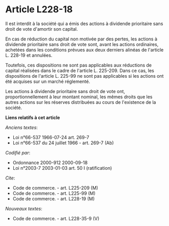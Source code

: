 # Article L228-18

Il est interdit à la société qui a émis des actions à dividende prioritaire sans droit de vote d'amortir son capital.

En cas de réduction du capital non motivée par des pertes, les actions à dividende prioritaire sans droit de vote sont, avant
les actions ordinaires, achetées dans les conditions prévues aux deux derniers alinéas de l'article L. 228-19 et annulées.

Toutefois, ces dispositions ne sont pas applicables aux réductions de capital réalisées dans le cadre de l'article L.
225-209. Dans ce cas, les dispositions de l'article L. 225-99 ne sont pas applicables si les actions ont été acquises sur un
marché réglementé.

Les actions à dividende prioritaire sans droit de vote ont, proportionnellement à leur montant nominal, les mêmes droits que
les autres actions sur les réserves distribuées au cours de l'existence de la société.

**Liens relatifs à cet article**

_Anciens textes_:

  - Loi n°66-537 1966-07-24 art. 269-7
  - Loi n°66-537 du 24 juillet 1966 - art. 269-7 (Ab)

_Codifié par_:

  - Ordonnance 2000-912 2000-09-18
  - Loi n°2003-7 2003-01-03 art. 50 I (ratification)

_Cite_:

  - Code de commerce. - art. L225-209 (M)
  - Code de commerce. - art. L225-99 (M)
  - Code de commerce. - art. L228-19 (M)

_Nouveaux textes_:

  - Code de commerce. - art. L228-35-9 (V)
